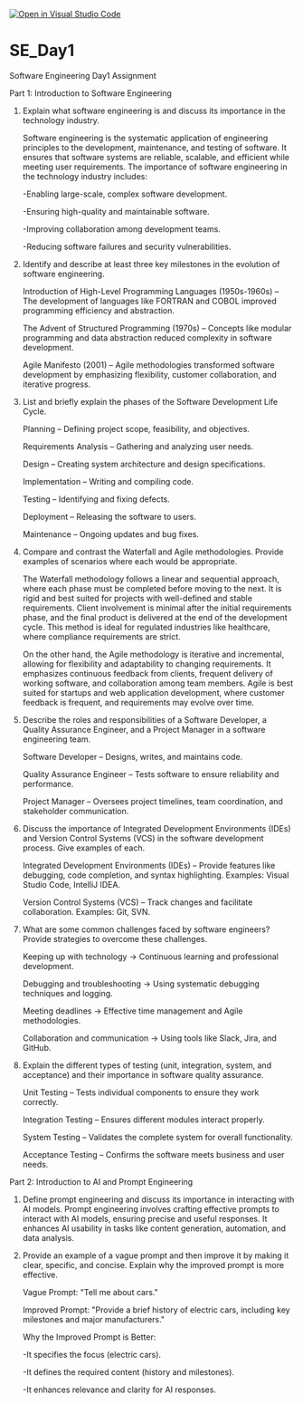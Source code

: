 [![Open in Visual Studio Code](https://classroom.github.com/assets/open-in-vscode-2e0aaae1b6195c2367325f4f02e2d04e9abb55f0b24a779b69b11b9e10269abc.svg)](https://classroom.github.com/online_ide?assignment_repo_id=18362920&assignment_repo_type=AssignmentRepo)
# SE_Day1
Software Engineering Day1 Assignment

Part 1: Introduction to Software Engineering

1. Explain what software engineering is and discuss its importance in the technology industry.

     Software engineering is the systematic application of engineering principles to the development, maintenance, and testing of software. It ensures that software systems are reliable, scalable, and efficient while meeting user requirements. The importance of software engineering in the technology industry includes:

      -Enabling large-scale, complex software development.

      -Ensuring high-quality and maintainable software.

      -Improving collaboration among development teams.

      -Reducing software failures and security vulnerabilities.

2. Identify and describe at least three key milestones in the evolution of software engineering.

    Introduction of High-Level Programming Languages (1950s-1960s) – The development of languages like FORTRAN and COBOL improved programming efficiency and abstraction.

    The Advent of Structured Programming (1970s) – Concepts like modular programming and data abstraction reduced complexity in software development.

    Agile Manifesto (2001) – Agile methodologies transformed software development by emphasizing flexibility, customer collaboration, and iterative progress.

3. List and briefly explain the phases of the Software Development Life Cycle.

    Planning – Defining project scope, feasibility, and objectives.

    Requirements Analysis – Gathering and analyzing user needs.

    Design – Creating system architecture and design specifications.

    Implementation – Writing and compiling code.

    Testing – Identifying and fixing defects.

    Deployment – Releasing the software to users.

    Maintenance – Ongoing updates and bug fixes.

4. Compare and contrast the Waterfall and Agile methodologies. Provide examples of scenarios where each would be appropriate.

    The Waterfall methodology follows a linear and sequential approach, where each phase must be completed before moving to the next. It is rigid and best suited for projects with well-defined and stable requirements. Client involvement is minimal after the initial requirements phase, and the final product is delivered at the end of the development cycle. This method is ideal for regulated industries like healthcare, where compliance requirements are strict.

    On the other hand, the Agile methodology is iterative and incremental, allowing for flexibility and adaptability to changing requirements. It emphasizes continuous feedback from clients, frequent delivery of working software, and collaboration among team members. Agile is best suited for startups and web application development, where customer feedback is frequent, and requirements may evolve over time.

5. Describe the roles and responsibilities of a Software Developer, a Quality Assurance Engineer, and a Project Manager in a software engineering team.

   Software Developer – Designs, writes, and maintains code.

   Quality Assurance Engineer – Tests software to ensure reliability and performance.

   Project Manager – Oversees project timelines, team coordination, and stakeholder communication.

6. Discuss the importance of Integrated Development Environments (IDEs) and Version Control Systems (VCS) in the software development process. Give examples of each.

   Integrated Development Environments (IDEs) – Provide features like debugging, code completion, and syntax highlighting. Examples: Visual Studio Code, IntelliJ 
   IDEA.

   Version Control Systems (VCS) – Track changes and facilitate collaboration. Examples: Git, SVN.

7. What are some common challenges faced by software engineers? Provide strategies to overcome these challenges.

   Keeping up with technology → Continuous learning and professional development.

   Debugging and troubleshooting → Using systematic debugging techniques and logging.

   Meeting deadlines → Effective time management and Agile methodologies.

   Collaboration and communication → Using tools like Slack, Jira, and GitHub.

8. Explain the different types of testing (unit, integration, system, and acceptance) and their importance in software quality assurance.

   Unit Testing – Tests individual components to ensure they work correctly.

   Integration Testing – Ensures different modules interact properly.

   System Testing – Validates the complete system for overall functionality.

   Acceptance Testing – Confirms the software meets business and user needs.



Part 2: Introduction to AI and Prompt Engineering

1. Define prompt engineering and discuss its importance in interacting with AI models.
   Prompt engineering involves crafting effective prompts to interact with AI models, ensuring precise and useful responses. It enhances AI usability in tasks 
   like content generation, automation, and data analysis.
 
2. Provide an example of a vague prompt and then improve it by making it clear, specific, and concise. Explain why the improved prompt is more effective.

   Vague Prompt: "Tell me about cars."

   Improved Prompt: "Provide a brief history of electric cars, including key milestones and major manufacturers."

   Why the Improved Prompt is Better:

     -It specifies the focus (electric cars).

     -It defines the required content (history and milestones).

     -It enhances relevance and clarity for AI responses.



